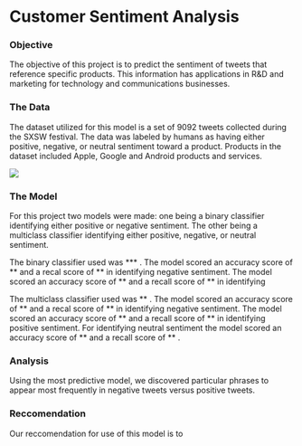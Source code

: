 # Customer Sentiment Analysis

### Objective
The objective of this project is to predict the sentiment of tweets that reference specific products. This information has applications in R&D and marketing for technology and communications businesses.

### The Data
The dataset utilized for this model is a set of 9092 tweets collected during the SXSW festival. The data was labeled by humans as having either positive, negative, or neutral sentiment toward a product. Products in the dataset included Apple, Google and Android products and services. 

![](figures/SentimentbyBrand/Product.png)

### The Model
For this project two models were made: one being a binary classifier identifying either positive or negative sentiment. The other being a multiclass classifier identifying either positive, negative, or neutral sentiment.

The binary classifier used was *** . The model scored an accuracy score of ** and a recal score of ** in identifying negative sentiment. The model scored an accuracy score of ** and a recall score of ** in identifying 

The multiclass classifier used was ** . The model scored an accuracy score of ** and a recal score of ** in identifying negative sentiment. The model scored an accuracy score of ** and a recall score of ** in identifying positive sentiment. For identifying neutral sentiment the model scored an accuracy score of ** and a recall score of ** . 

### Analysis
Using the most predictive model, we discovered particular phrases to appear most frequently in negative tweets versus positive tweets. 

### Reccomendation
Our reccomendation for use of this model is to 
